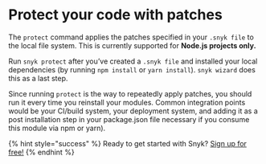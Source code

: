 # Protect your code with patches

The `protect` command applies the patches specified in your `.snyk file` to the local file system. This is currently supported for **Node.js projects only.**

Run `snyk protect` after you’ve created a `.snyk file` and installed your local dependencies \(by running `npm install` or `yarn install`\). `snyk wizard` does this as a last step.

Since running `protect` is the way to repeatedly apply patches, you should run it every time you reinstall your modules. Common integration points would be your CI/build system, your deployment system, and adding it as a post installation step in your package.json file necessary if you consume this module via npm or yarn\).

{% hint style="success" %}
Ready to get started with Snyk? [Sign up for free!](https://snyk.io/login?cta=sign-up&loc=footer&page=support_docs_page)
{% endhint %}

